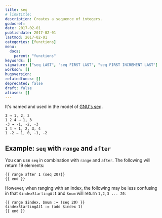 ```yaml
---
title: seq
# linktitle:
description: Creates a sequence of integers.
godocref:
date: 2017-02-01
publishdate: 2017-02-01
lastmod: 2017-02-01
categories: [functions]
menu:
  docs:
    parent: "functions"
keywords: []
signature: ["seq LAST", "seq FIRST LAST", "seq FIRST INCREMENT LAST"]
workson: []
hugoversion:
relatedfuncs: []
deprecated: false
draft: false
aliases: []
---
```


It's named and used in the model of [GNU's seq][].

```
3 → 1, 2, 3
1 2 4 → 1, 3
-3 → -1, -2, -3
1 4 → 1, 2, 3, 4
1 -2 → 1, 0, -1, -2
```

## Example: `seq` with `range` and `after`

You can use `seq` in combination with `range` and `after`. The following will return 19 elements:

```
{{ range after 1 (seq 20)}}
{{ end }}
```

However, when ranging with an index, the following may be less confusing in that `$indexStartingAt1` and `$num` will return `1,2,3 ... 20`:

```
{{ range $index, $num := (seq 20) }}
$indexStartingAt1 := (add $index 1)
{{ end }}
```


[GNU's seq]: https://www.gnu.org/software/coreutils/manual/html_node/seq-invocation.html#seq-invocation
